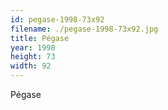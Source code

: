 ```yaml
---
id: pegase-1998-73x92
filename: ./pegase-1998-73x92.jpg
title: Pégase
year: 1998
height: 73
width: 92
---
```


Pégase
